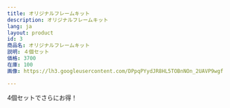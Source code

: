 ```yaml
---
title: オリジナルフレームキット
description: オリジナルフレームキット
lang: ja
layout: product
id: 3
商品名: オリジナルフレームキット
説明: ４個セット
価格: 3700
在庫: 100
画像: https://lh3.googleusercontent.com/DPpqPYydJR8HL5TOBnNOn_2UAVP9wgf86MlV5Ct4fXe1yifLrw1Qoe9vMccKzATZoUwhvUBkPeoc

---
```

4個セットでさらにお得！
